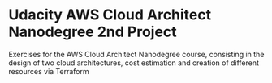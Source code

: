# Udacity AWS Cloud Architect Nanodegree 2nd Project
Exercises for the AWS Cloud Architect Nanodegree course, consisting in the design of two cloud architectures, cost estimation and creation of different resources via Terraform
